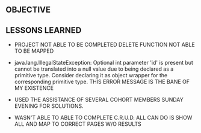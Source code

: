 ## OBJECTIVE

















## LESSONS LEARNED
- PROJECT NOT ABLE TO BE COMPLETED DELETE FUNCTION NOT ABLE TO BE MAPPED

- java.lang.IllegalStateException: Optional int parameter 'id' is present but cannot be translated into a null value due to being declared as a primitive type. Consider declaring it as object wrapper for the corresponding primitive type.  THIS ERROR MESSAGE IS THE BANE OF MY EXISTENCE

- USED THE ASSISTANCE OF SEVERAL COHORT MEMBERS SUNDAY EVENING FOR SOLUTIONS.  

- WASN'T ABLE TO ABLE TO COMPLETE C.R.U.D.  ALL CAN DO IS SHOW ALL AND MAP TO CORRECT PAGES W/O RESULTS
